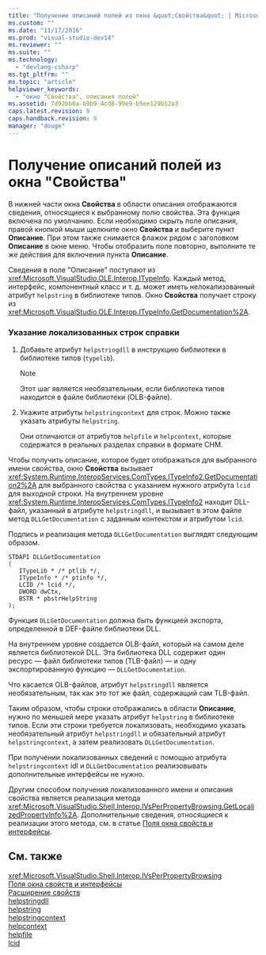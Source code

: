 ```yaml
---
title: "Получение описаний полей из окна &quot;Свойства&quot; | Microsoft Docs"
ms.custom: ""
ms.date: "11/17/2016"
ms.prod: "visual-studio-dev14"
ms.reviewer: ""
ms.suite: ""
ms.technology: 
  - "devlang-csharp"
ms.tgt_pltfrm: ""
ms.topic: "article"
helpviewer_keywords: 
  - "окно "Свойства", описания полей"
ms.assetid: 7d92bb6a-b9b9-4cd8-99e9-b5ee129b52a3
caps.latest.revision: 9
caps.handback.revision: 9
manager: "douge"
---
```

# Получение описаний полей из окна &quot;Свойства&quot;
В нижней части окна **Свойства** в области описания отображаются сведения, относящиеся к выбранному полю свойства. Эта функция включена по умолчанию. Если необходимо скрыть поле описания, правой кнопкой мыши щелкните окно **Свойства** и выберите пункт **Описание**. При этом также снимается флажок рядом с заголовком **Описание** в окне меню. Чтобы отобразить поле повторно, выполните те же действия для включения пункта **Описание**.  
  
 Сведения в поле "Описание" поступают из <xref:Microsoft.VisualStudio.OLE.Interop.ITypeInfo>. Каждый метод, интерфейс, компонентный класс и т. д. может иметь нелокализованный атрибут `helpstring` в библиотеке типов. Окно **Свойства** получает строку из <xref:Microsoft.VisualStudio.OLE.Interop.ITypeInfo.GetDocumentation%2A>.  
  
### Указание локализованных строк справки  
  
1.  Добавьте атрибут `helpstringdll` в инструкцию библиотеки в библиотеке типов \(`typelib`\).  
  
    > [!NOTE]
    >  Этот шаг является необязательным, если библиотека типов находится в файле библиотеки \(OLB\-файле\).  
  
2.  Укажите атрибуты `helpstringcontext` для строк. Можно также указать атрибуты `helpstring`.  
  
     Они отличаются от атрибутов `helpfile` и `helpcontext`, которые содержатся в реальных разделах справки в формате CHM.  
  
 Чтобы получить описание, которое будет отображаться для выбранного имени свойства, окно **Свойства** вызывает <xref:System.Runtime.InteropServices.ComTypes.ITypeInfo2.GetDocumentation2%2A> для выбранного свойства с указанием нужного атрибута `lcid` для выходной строки. На внутреннем уровне <xref:System.Runtime.InteropServices.ComTypes.ITypeInfo2> находит DLL\-файл, указанный в атрибуте `helpstringdll`, и вызывает в этом файле метод `DLLGetDocumentation` с заданным контекстом и атрибутом `lcid`.  
  
 Подпись и реализация метода `DLLGetDocumentation` выглядят следующим образом.  
  
```  
STDAPI DLLGetDocumentation  
(  
   ITypeLib * /* ptlib */,  
   ITypeInfo * /* ptinfo */,  
   LCID /* lcid */,  
   DWORD dwCtx,  
   BSTR * pbstrHelpString  
);  
```  
  
 Функция `DLLGetDocumentation` должна быть функцией экспорта, определенной в DEF\-файле библиотеки DLL.  
  
 На внутреннем уровне создается OLB\-файл, который на самом деле является библиотекой DLL. Эта библиотека DLL содержит один ресурс — файл библиотеки типов \(TLB\-файл\) — и одну экспортированную функцию — `DLLGetDocumentation`.  
  
 Что касается OLB\-файлов, атрибут `helpstringdll` является необязательным, так как это тот же файл, содержащий сам TLB\-файл.  
  
 Таким образом, чтобы строки отображались в области **Описание**, нужно по меньшей мере указать атрибут `helpstring` в библиотеке типов. Если эти строки требуется локализовать, необходимо указать необязательный атрибут `helpstringdll` и обязательный атрибут `helpstringcontext`, а затем реализовать `DLLGetDocumentation`.  
  
 При получении локализованных сведений с помощью атрибута `helpstringcontext` idl и `DLLGetDocumentation` реализовывать дополнительные интерфейсы не нужно.  
  
 Другим способом получения локализованного имени и описания свойства является реализация метода <xref:Microsoft.VisualStudio.Shell.Interop.IVsPerPropertyBrowsing.GetLocalizedPropertyInfo%2A>. Дополнительные сведения, относящиеся к реализации этого метода, см. в статье [Поля окна свойств и интерфейсы](../extensibility/internals/properties-window-fields-and-interfaces.md).  
  
## См. также  
 <xref:Microsoft.VisualStudio.Shell.Interop.IVsPerPropertyBrowsing>   
 [Поля окна свойств и интерфейсы](../extensibility/internals/properties-window-fields-and-interfaces.md)   
 [Расширение свойств](../extensibility/internals/extending-properties.md)   
 [helpstringdll](/visual-cpp/windows/helpstringdll)   
 [helpstring](/visual-cpp/windows/helpstring)   
 [helpstringcontext](/visual-cpp/windows/helpstringcontext)   
 [helpcontext](/visual-cpp/windows/helpcontext)   
 [helpfile](/visual-cpp/windows/helpfile)   
 [lcid](/visual-cpp/windows/lcid)